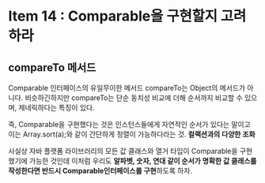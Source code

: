 # Item 14 : Comparable을 구현할지 고려하라

## compareTo 메서드

Comparable 인터페이스의 유일무이한 메서드 compareTo는 Object의 메서드가 아니다. 비슷하긴하지만 compareTo는 단순 동치성 비교에 더해 순서까지 비교할 수 있으며, 제네릭하다는 특징이 있다. 

즉, Comparable을 구현했다는 것은 인스턴스들에게 자연적인 순서가 있다는 말이고 이는 Array.sort(a);와 같이 간단하게 정렬이 가능하다라는 것. **컬랙션과의 다양한 조화**

사실상 자바 플랫폼 라이브러리의 모든 값 클래스와 열거 타입이 Comparable을 구현했기에 가능한 것인데 이처럼 우리도 **알파벳, 숫자, 연대 같이 순서가 명확한 값 클래스를 작성한다면 반드시 Comparable인터페이스를 구현**하도록 하자.